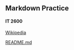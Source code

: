 ## Markdown Practice

#### IT 2600

[Wikipedia](https://en.wikipedia.org)

[README.md](../blob/master/README.md)
